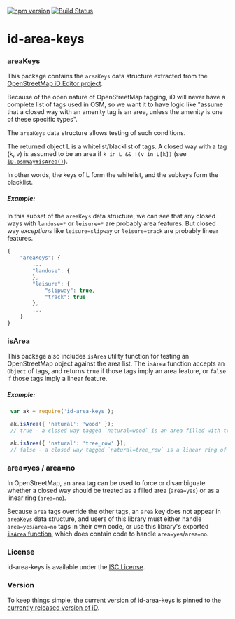 [![npm version](https://badge.fury.io/js/id-area-keys.svg)](https://badge.fury.io/js/id-area-keys)
[![Build Status](https://circleci.com/gh/osmlab/id-area-keys/tree/master.svg?style=shield)](https://circleci.com/gh/osmlab/id-area-keys)

# id-area-keys

### areaKeys

This package contains the `areaKeys` data structure extracted from the
[OpenStreetMap iD Editor project](https://github.com/openstreetmap/iD).

Because of the open nature of OpenStreetMap tagging, iD will never have a
complete list of tags used in OSM, so we want it to have logic like "assume
that a closed way with an amenity tag is an area, unless the amenity
is one of these specific types".

The `areaKeys` data structure allows testing of such conditions.

The returned object L is a whitelist/blacklist of tags. A closed way
with a tag (k, v) is assumed to be an area if `k in L && !(v in L[k])`
(see [`iD.osmWay#isArea()`](https://github.com/openstreetmap/iD/blob/67407c508126ca9e9b59cfdb71882d0dd46804e1/modules/osm/way.js#L154)).

In other words, the keys of L form the whitelist, and the subkeys form the blacklist.

##### Example:

In this subset of the `areaKeys` data structure, we can see that any closed ways
with `landuse=*` or `leisure=*` are probably area
features.  But closed way _exceptions_ like `leisure=slipway` or `leisure=track`
are probably linear features.

```js
{
    "areaKeys": {
        ...
        "landuse": {
        },
        "leisure": {
            "slipway": true,
            "track": true
        },
        ...
    }
}
```


### isArea

This package also includes `isArea` utility function for testing
an OpenStreetMap object against the area list.  The `isArea` function
accepts an `Object` of tags, and returns `true` if those tags imply
an area feature, or `false` if those tags imply a linear feature.

##### Example:

```js
 var ak = require('id-area-keys');

 ak.isArea({ 'natural': 'wood' });
 // true - a closed way tagged `natural=wood` is an area filled with trees

 ak.isArea({ 'natural': 'tree_row' });
 // false - a closed way tagged `natural=tree_row` is a linear ring of trees
```


### area=yes / area=no

In OpenStreetMap, an `area` tag can be used to force or disambiguate whether
a closed way should be treated as a filled area (`area=yes`) or as a linear
ring (`area=no`).

Because `area` tags override the other tags, an `area` key does not appear
in `areaKeys` data structure, and users of this library must either handle
`area=yes`/`area=no` tags in their own code, or use this library's exported
[`isArea` function](#isarea), which does contain code to handle `area=yes`/`area=no`.



### License

id-area-keys is available under the [ISC License](https://opensource.org/licenses/ISC).


### Version

To keep things simple, the current version of id-area-keys is pinned to the
[currently released version of iD](https://github.com/openstreetmap/iD/releases).
